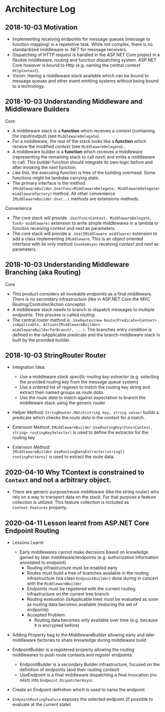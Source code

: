 # Architecture Log

## 2018-10-03 Motivation

- Implementing receiving endpoints for message queues (message to function mapping) is a repetetive task. While not complex, there is no standardized middleware in .NET for message receivers.
- Dispatching of HTTP request is handled in the ASP.NET Core project in a flexible middleware, routing and function dispatching system. ASP.NET Core however is bound to Http (e.g. naming the central *context* `HttpContext`).
- Vision: Having a middleware stack available which can be bound to message queues and other event emitting systems without being bound to a technology.

## 2018-10-03 Understanding Middleware and Middleware Builders

Core

- A middleware stack is a **function** which receives a *context* (containing the input/output) (see `MiddlewareDelegate`).
- For a middleware, the rest of the stack looks like a **function** which receive the modified *context* (see `MiddlewareDelegate`)..
- A middleware builder is a **function** which receives a middleware (representing the remaining stack to call *next*) and emits a middleware to call. This builder function should integrate its own logic before and after invoking the *next* function.
- Like this, the executing function is free of the building overhead. Some functions might be lambdas carrying state.
- The primary interface is the method `IMiddlewareBuilder.Use(Func<MiddlewareDelegate, MiddlewareDelegate> middlewareFactory)` method. All other convenience `IMiddlewareBuilder.Use(..)` methods are extensions methods.

Convenience

- The core stack will provide `.Use(Func<Context, MiddlewareDelegate, Task> middleware)` extension to write simple middlewares in a lambda or function receiving *context* and *next* as parameters.
- The core stack will provide a `.Use(IMiddleware middlware)` extension to add a class implementing `IMiddleware`. This is an object oriented interface with its only method `InvokeAsync` receiving *context* and *next* as parameters.

## 2018-10-03 Understanding Middleware Branching (aka Routing)

Core

- This product considers all invokable *endpoints* as a final middleware. There is no secondary infrastructure (like in ASP.NET Core the MVC Routing/Controller/Action concepts).
- A middleware stack needs to branch to dispatch messages to multiple *endpoints*. This process is called *routing*.
- The central router method is `.UseRoutes(new Route(Predicate<Context> isApplicable, Action<IMiddlewareBuilder> middlewareBuilderForBranch), ...)`. The branches entry condition is defined in the isApplicable predicate and the branch middleware stack is built by the provided builder.

## 2018-10-03 StringRouter Router

- Integration Idea:
  - Use a middleware *stack specific routing key extractor* (e.g. selecting the provided routing key from the message queue system)
  - Use a ordered list of regexes to match the routing key string and extract their named groups as *route data*.
  - Use the *route data* to match against expectation to branch the middleware stack using the generic router

- Helper Method: `StringRouter.Match(string key, string value)` builds a predicate which checks the *route data* in the context for a match.
- Extension Method: `IMiddlewareBuilder.UseRoutingKey(Func<Context, string> routingKeySelector)` is used to define the extractor for the routing key
- Extension Method: `IMiddlewareBuilder.UseRoutingDataExtractor(string[] routingPatterns)` is used to extract the route data. 

## 2020-04-10 Why TContext is constrained to `Context` and not a arbitrary object.

- There are generic purpose/reuse middleware (like the string router) who rely on a way to transport data on the stack. For that purpose a feature collection is utilized. This feature collection is included as `Context.Features` property.

## 2020-04-11 Lesson learnt from ASP.NET Core Endpoint Routing

- Lessons Learnt
  - Early middlewares cannot make decisions based on knowledge gained by later middleware/endpoints (e.g. authorization information annotated to endpoint)
    - Routing infrastructure must be enabled early
    - Routes must build a tree of branches available in the routing infrastructure (via class `EndpointBuilder`) done during in concert with the `MiddlewareBuilder`
    - Endpoints must be registered with the current routing infrastructure on the current tree branch
    - Routing evaluation (isApplicable tree) must be evaluated as soon as routing data becomes available (reducing the set of endpoints)
    - Accepted Problem:
      - Routing data becomes only available over time (e.g. because it is encrypted before)

- Adding Property bag to the MiddlewareBuilder allowing early and later middleware factories to share knowledge during middleware build
- EndpointBuilder is a registered property allowing the routing middlewares to push route contexts and register endpoints.
  - EndpointBuilder is a secondary Builder infrastructure, focused on the definition of endpoints (and their routing context)
  - UseEndpoint is a final middleware dispatching a final invocation (no next) into `Endpoint.DispatcherAsync`. 
- Create an Endpoint definition which is used to name the endpoint
- `EndpointRoutingFeature` exposes the selected endpoint (if possible to evaluate at the current state)